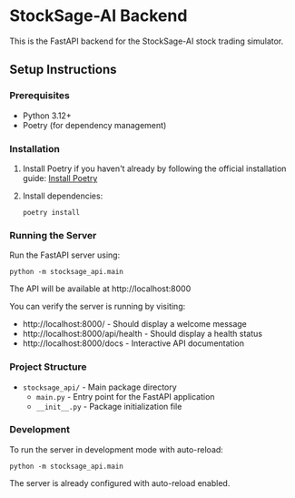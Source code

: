 # StockSage-AI Backend

This is the FastAPI backend for the StockSage-AI stock trading simulator.

## Setup Instructions

### Prerequisites
- Python 3.12+
- Poetry (for dependency management)

### Installation

1. Install Poetry if you haven't already by following the official installation guide:
   [Install Poetry](https://python-poetry.org/docs/#installation)

2. Install dependencies:
   ```
   poetry install
   ```

### Running the Server

Run the FastAPI server using:
```
python -m stocksage_api.main
```

The API will be available at http://localhost:8000

You can verify the server is running by visiting:
- http://localhost:8000/ - Should display a welcome message
- http://localhost:8000/api/health - Should display a health status
- http://localhost:8000/docs - Interactive API documentation

### Project Structure

- `stocksage_api/` - Main package directory
  - `main.py` - Entry point for the FastAPI application
  - `__init__.py` - Package initialization file

### Development

To run the server in development mode with auto-reload:
```
python -m stocksage_api.main
```

The server is already configured with auto-reload enabled.
